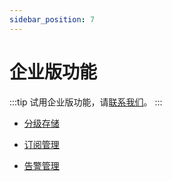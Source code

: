 ```yaml
---
sidebar_position: 7
---
```


# 企业版功能

:::tip
试用企业版功能，请[联系我们](https://jinshuju.net/f/qrj9lq)。
:::

- [分级存储](../manage/tiered_storage.md)

- [订阅管理](../manage/subscriptions.md)

- [告警管理](../manage/alarm_manage.md)
